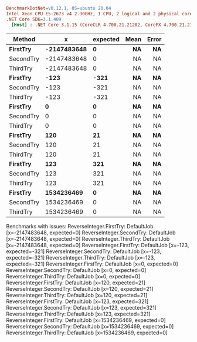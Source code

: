 ``` ini

BenchmarkDotNet=v0.12.1, OS=ubuntu 20.04
Intel Xeon CPU E5-2673 v4 2.30GHz, 1 CPU, 2 logical and 2 physical cores
.NET Core SDK=3.1.409
  [Host] : .NET Core 3.1.15 (CoreCLR 4.700.21.21202, CoreFX 4.700.21.21402), X64 RyuJIT


```
|    Method |           x | expected | Mean | Error |
|---------- |------------ |--------- |-----:|------:|
|  **FirstTry** | **-2147483648** |        **0** |   **NA** |    **NA** |
| SecondTry | -2147483648 |        0 |   NA |    NA |
|  ThirdTry | -2147483648 |        0 |   NA |    NA |
|  **FirstTry** |        **-123** |     **-321** |   **NA** |    **NA** |
| SecondTry |        -123 |     -321 |   NA |    NA |
|  ThirdTry |        -123 |     -321 |   NA |    NA |
|  **FirstTry** |           **0** |        **0** |   **NA** |    **NA** |
| SecondTry |           0 |        0 |   NA |    NA |
|  ThirdTry |           0 |        0 |   NA |    NA |
|  **FirstTry** |         **120** |       **21** |   **NA** |    **NA** |
| SecondTry |         120 |       21 |   NA |    NA |
|  ThirdTry |         120 |       21 |   NA |    NA |
|  **FirstTry** |         **123** |      **321** |   **NA** |    **NA** |
| SecondTry |         123 |      321 |   NA |    NA |
|  ThirdTry |         123 |      321 |   NA |    NA |
|  **FirstTry** |  **1534236469** |        **0** |   **NA** |    **NA** |
| SecondTry |  1534236469 |        0 |   NA |    NA |
|  ThirdTry |  1534236469 |        0 |   NA |    NA |

Benchmarks with issues:
  ReverseInteger.FirstTry: DefaultJob [x=-2147483648, expected=0]
  ReverseInteger.SecondTry: DefaultJob [x=-2147483648, expected=0]
  ReverseInteger.ThirdTry: DefaultJob [x=-2147483648, expected=0]
  ReverseInteger.FirstTry: DefaultJob [x=-123, expected=-321]
  ReverseInteger.SecondTry: DefaultJob [x=-123, expected=-321]
  ReverseInteger.ThirdTry: DefaultJob [x=-123, expected=-321]
  ReverseInteger.FirstTry: DefaultJob [x=0, expected=0]
  ReverseInteger.SecondTry: DefaultJob [x=0, expected=0]
  ReverseInteger.ThirdTry: DefaultJob [x=0, expected=0]
  ReverseInteger.FirstTry: DefaultJob [x=120, expected=21]
  ReverseInteger.SecondTry: DefaultJob [x=120, expected=21]
  ReverseInteger.ThirdTry: DefaultJob [x=120, expected=21]
  ReverseInteger.FirstTry: DefaultJob [x=123, expected=321]
  ReverseInteger.SecondTry: DefaultJob [x=123, expected=321]
  ReverseInteger.ThirdTry: DefaultJob [x=123, expected=321]
  ReverseInteger.FirstTry: DefaultJob [x=1534236469, expected=0]
  ReverseInteger.SecondTry: DefaultJob [x=1534236469, expected=0]
  ReverseInteger.ThirdTry: DefaultJob [x=1534236469, expected=0]
